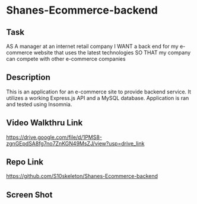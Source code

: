 # Shanes-Ecommerce-backend

## Task 

AS A manager at an internet retail company
I WANT a back end for my e-commerce website that uses the latest technologies
SO THAT my company can compete with other e-commerce companies

## Description

This is an application for an e-commerce site to provide backend service. It utilizes
a working Express.js API and a MySQL database. Application is ran and tested 
using Insomnia.

## Video Walkthru Link

https://drive.google.com/file/d/1PMS8-zgnGEpdSA8fg7no7ZnKGN49MsZJ/view?usp=drive_link

## Repo Link

https://github.com/S10skeleton/Shanes-Ecommerce-backend

## Screen Shot


